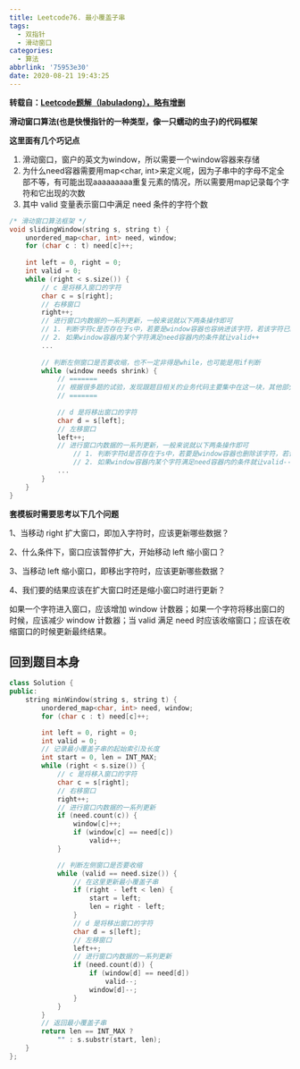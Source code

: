 ```yaml
---
title: Leetcode76. 最小覆盖子串
tags:
  - 双指针
  - 滑动窗口
categories:
  - 算法
abbrlink: '75953e30'
date: 2020-08-21 19:43:25
---
```


**转载自：[Leetcode题解（labuladong），略有增删](https://leetcode-cn.com/problems/minimum-window-substring/solution/hua-dong-chuang-kou-suan-fa-tong-yong-si-xiang-by-/)**

<!-- more -->

**滑动窗口算法(也是快慢指针的一种类型，像一只蠕动的虫子)的代码框架**

**这里面有几个巧记点**

1. 滑动窗口，窗户的英文为window，所以需要一个window容器来存储
2. 为什么need容器需要用map<char, int>来定义呢，因为子串中的字母不定全部不等，有可能出现aaaaaaaaa重复元素的情况，所以需要用map记录每个字符和它出现的次数
3. 其中 valid 变量表示窗口中满足 need 条件的字符个数

```c++
/* 滑动窗口算法框架 */
void slidingWindow(string s, string t) {
    unordered_map<char, int> need, window;
    for (char c : t) need[c]++;
    
    int left = 0, right = 0;
    int valid = 0; 
    while (right < s.size()) {
        // c 是将移入窗口的字符
        char c = s[right];
        // 右移窗口
        right++;
        // 进行窗口内数据的一系列更新，一般来说就以下两条操作即可
      	// 1. 判断字符c是否存在于s中，若要是window容器也容纳进该字符，若该字符已经存在于window容器内，则只需要把值再加1
      	// 2. 如果window容器内某个字符满足need容器内的条件就让valid++
        ...
        
        // 判断左侧窗口是否要收缩，也不一定非得是while，也可能是用if判断
        while (window needs shrink) {
          	// =======
          	// 根据很多题的试验，发现跟题目相关的业务代码主要集中在这一块，其他部分几乎全部是一模一样复制粘贴的模板
          	// =======
          
            // d 是将移出窗口的字符
            char d = s[left];
            // 左移窗口
            left++;
          	// 进行窗口内数据的一系列更新，一般来说就以下两条操作即可
      			// 1. 判断字符d是否存在于s中，若要是window容器也删除该字符，若该字符已经存在于window容器内，则只需要把值再减1
      			// 2. 如果window容器内某个字符满足need容器内的条件就让valid--，valid只需要减一次就行了
            ...
        }
    }
}
```

**套模板时需要思考以下几个问题**

1、当移动 right 扩大窗口，即加入字符时，应该更新哪些数据？

2、什么条件下，窗口应该暂停扩大，开始移动 left 缩小窗口？

3、当移动 left 缩小窗口，即移出字符时，应该更新哪些数据？

4、我们要的结果应该在扩大窗口时还是缩小窗口时进行更新？

如果一个字符进入窗口，应该增加 window 计数器；如果一个字符将移出窗口的时候，应该减少 window 计数器；当 valid 满足 need 时应该收缩窗口；应该在收缩窗口的时候更新最终结果。

## 回到题目本身

```c++
class Solution {
public:
    string minWindow(string s, string t) {
        unordered_map<char, int> need, window;
        for (char c : t) need[c]++;

        int left = 0, right = 0;
        int valid = 0;
        // 记录最小覆盖子串的起始索引及长度
        int start = 0, len = INT_MAX;
        while (right < s.size()) {
            // c 是将移入窗口的字符
            char c = s[right];
            // 右移窗口
            right++;
            // 进行窗口内数据的一系列更新
            if (need.count(c)) {
                window[c]++;
                if (window[c] == need[c])
                    valid++;
            }

            // 判断左侧窗口是否要收缩
            while (valid == need.size()) {
                // 在这里更新最小覆盖子串
                if (right - left < len) {
                    start = left;
                    len = right - left;
                }
                // d 是将移出窗口的字符
                char d = s[left];
                // 左移窗口
                left++;
                // 进行窗口内数据的一系列更新
                if (need.count(d)) {
                    if (window[d] == need[d])
                        valid--;
                    window[d]--;
                }                    
            }
        }
        // 返回最小覆盖子串
        return len == INT_MAX ?
            "" : s.substr(start, len);
    }
};
```

